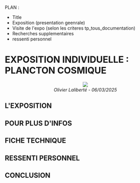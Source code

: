 PLAN : 
- Title
- Exposition (presentation geenrale)
- Visite de l'expo (selon les criteres tp_tous_documentation)
- Recherches supplementaires
- ressenti personnel

# EXPOSITION INDIVIDUELLE : PLANCTON COSMIQUE

<p align="center">
  <img src="./images/img_biosphere_ensemble.jpg"><br>
  <i>Olivier Laliberté - 06/03/2025</i>
</p>

## L'EXPOSITION

## POUR PLUS D'INFOS

## FICHE TECHNIQUE

## RESSENTI PERSONNEL

## CONCLUSION
